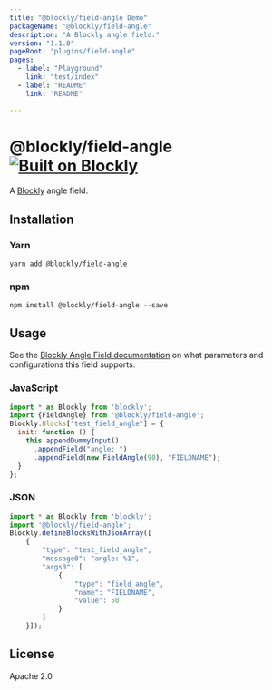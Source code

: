 ```yaml
---
title: "@blockly/field-angle Demo"
packageName: "@blockly/field-angle"
description: "A Blockly angle field."
version: "1.1.0"
pageRoot: "plugins/field-angle"
pages:
  - label: "Playground"
    link: "test/index"
  - label: "README"
    link: "README"

---
```

# @blockly/field-angle [![Built on Blockly](https://tinyurl.com/built-on-blockly)](https://github.com/google/blockly)

A [Blockly](https://www.npmjs.com/package/blockly) angle field.

## Installation

### Yarn
```
yarn add @blockly/field-angle
```

### npm
```
npm install @blockly/field-angle --save
```

## Usage
See the [Blockly Angle Field documentation](https://developers.google.com/blockly/guides/create-custom-blocks/fields/built-in-fields/angle) on what parameters and configurations this field supports.

### JavaScript
```js
import * as Blockly from 'blockly';
import {FieldAngle} from '@blockly/field-angle';
Blockly.Blocks["test_field_angle"] = {
  init: function () {
    this.appendDummyInput()
      .appendField("angle: ")
      .appendField(new FieldAngle(90), "FIELDNAME");
  }
};
```

### JSON
```js
import * as Blockly from 'blockly';
import '@blockly/field-angle';
Blockly.defineBlocksWithJsonArray([
    {
        "type": "test_field_angle",
        "message0": "angle: %1",
        "args0": [
            {
                "type": "field_angle",
                "name": "FIELDNAME",
                "value": 50
            }
        ]
    }]);
```

## License

Apache 2.0

